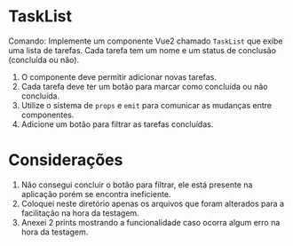 # TaskList
Comando: 
Implemente um componente Vue2 chamado `TaskList` que exibe uma lista de tarefas. Cada tarefa tem um nome e um status de conclusão (concluída ou não).

1. O componente deve permitir adicionar novas tarefas.
2. Cada tarefa deve ter um botão para marcar como concluída ou não concluída.
3. Utilize o sistema de `props` e `emit` para comunicar as mudanças entre componentes.
4. Adicione um botão para filtrar as tarefas concluídas.

# Considerações
1. Não consegui concluir o botão para filtrar, ele está presente na aplicação porém se encontra ineficiente.
2. Coloquei neste diretório apenas os arquivos que foram alterados para a facilitação na hora da testagem.
3. Anexei 2 prints mostrando a funcionalidade caso ocorra algum erro na hora da testagem.
